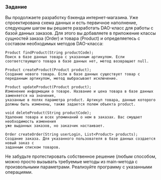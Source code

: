 ### Задание

Вы продолжаете разработку бэкенда интернет-магазина. Уже спроектирована схема данных и есть 
первичное наполнение, следующим шагом вы решаете разработать DAO-класс для работы с базой данных заказов. 
Для этого вы добавляете в приложение классы сущностей заказа (Order) и товара (Product) и определяетесь 
с составом необходимых методов DAO-класса:

```
Product findProduct(String productCode);
Поиск в базе данных товара с указанным артикулом. Если соответствующего товара в базе данных нет, метод возвращает null.
```

```
Product createProduct(Product product);
Создание нового товара. Если в базе данных существует товар с переданным артикулом, метод выбрасывает исключение.
```

```
Product updateProduct(Product product);
Изменение информации о товаре. Название и цена товара в базе данных заменяется на значения, 
указанные в полях параметра product. Артикул товара, данные которого 
должны быть изменены, также задается полем объекта product.
```

```
void deleteProduct(String productCode);
Удаление товара и всех упоминаний о нем в заказах. Вас смущает необходимость изменения 
уже выданных заказов, но заказчик настаивает.
```

```
Order createOrder(String userLogin, List<Product> products);
Создание заказа. Для указанного пользователя в базе данных создается новый заказ с 
заданным списком товаров.
```

Не забудьте протестировать собственное решение (любым способом, можно просто вызывать требуемые методы из main-метода с произвольными параметрами.
Реализуйте программу с указанными операциями.
